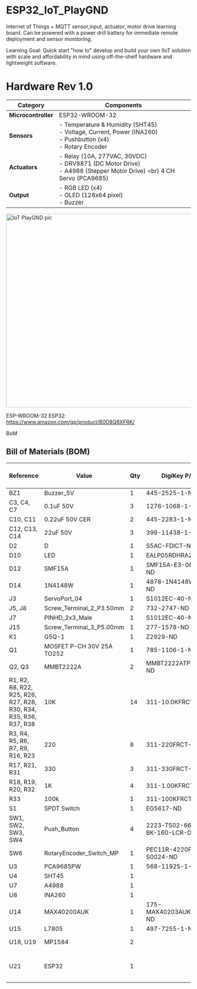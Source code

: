 # ESP32_IoT_PlayGND
Internet of Things + MQTT sensor,input, actuator, motor drive learning board. Can be powered with a power drill battery for immediate remote deployment and sensor monitoring.

Learning Goal: Quick start "how to" develop and build your own IIoT solution with scale and affordability in mind using off-the-shelf hardware and lightweight software.

# Hardware Rev 1.0

| Category       | Components                                                                 |
|----------------|----------------------------------------------------------------------------|
| **Microcontroller** | ESP32-WROOM-32                                                           |
| **Sensors**         | - Temperature & Humidity (SHT45) <br> - Voltage, Current, Power (INA260) <br> - Pushbutton (x4) <br> - Rotary Encoder |
| **Actuators**       | - Relay (10A, 277VAC, 30VDC) <br> - DRV8871 (DC Motor Drive) <br> - A4988 (Stepper Motor Drive) <br) 4 CH Servo (PCA9685) |
| **Output**          | - RGB LED (x4) <br> - OLED (128x64 pixel) <br> - Buzzer |

<img width="651" height="528" alt="IoT PlayGND pic" src="https://github.com/user-attachments/assets/1f1d1eb7-b0e2-413c-a86f-5fc83ce769eb" />

ESP-WROOM-32 ESP32: https://www.amazon.com/gp/product/B0D8Q8XFRK/


BoM
## Bill of Materials (BOM)
| Reference                                                                 | Value                   | Qty | DigiKey P/N               | Adafruit P/N | AliExpress / Amazon Link                                                                 |
|---------------------------------------------------------------------------|-------------------------|-----|---------------------------|--------------|------------------------------------------------------------------------------------------|
| BZ1                                                                       | Buzzer_5V               | 1   | 445-2525-1-ND             |              |                                                                                          |
| C3, C4, C7                                                                | 0.1uF 50V               | 3   | 1276-1068-1-ND            |              |                                                                                          |
| C10, C11                                                                  | 0.22uF 50V CER          | 2   | 445-2283-1-ND             |              |                                                                                          |
| C12, C13, C14                                                             | 22uF 50V                | 3   | 399-11438-1-ND            |              |                                                                                          |
| D2                                                                        | D                       | 1   | S5AC-FDICT-ND             |              |                                                                                          |
| D10                                                                       | LED                     | 1   | EALP05RDHRA2-ND           |              |                                                                                          |
| D12                                                                       | SMF15A                  | 1   | SMF15A-E3-08CT-ND         |              |                                                                                          |
| D14                                                                       | 1N4148W                 | 1   | 4878-1N4148WCT-ND         |              |                                                                                          |
| J3                                                                        | ServoPort_04            | 1   | S1012EC-40-ND             |              |                                                                                          |
| J5, J8                                                                    | Screw_Terminal_2_P3.50mm| 2   | 732-2747-ND               |              |                                                                                          |
| J7                                                                        | PINHD_2x3_Male          | 1   | S1012EC-40-ND             |              |                                                                                          |
| J15                                                                       | Screw_Terminal_3_P5.00mm| 1   | 277-1578-ND               |              |                                                                                          |
| K1                                                                        | G5Q-1                   | 1   | Z2929-ND                  |              |                                                                                          |
| Q1                                                                        | MOSFET P-CH 30V 25A TO252| 1  | 785-1106-1-ND             |              |                                                                                          |
| Q2, Q3                                                                    | MMBT2222A               | 2   | MMBT2222ATPMSCT-ND        |              |                                                                                          |
| R1, R2, R8, R22, R25, R26, R27, R28, R30, R34, R35, R36, R37, R38         | 10K                     | 14  | 311-10.0KFRCT-ND          |              |                                                                                          |
| R3, R4, R5, R6, R7, R9, R16, R23                                          | 220                     | 8   | 311-220FRCT-ND            |              |                                                                                          |
| R17, R21, R31                                                             | 330                     | 3   | 311-330FRCT-ND            |              |                                                                                          |
| R18, R19, R20, R32                                                        | 1K                      | 4   | 311-1.00KFRCT-ND          |              |                                                                                          |
| R33                                                                       | 100k                    | 1   | 311-100KFRCT-ND           |              |                                                                                          |
| S1                                                                        | SPDT Switch             | 1   | EG5617-ND                 |              |                                                                                          |
| SW1, SW2, SW3, SW4                                                        | Push_Button             | 4   | 2223-TS02-66-60-BK-160-LCR-D-ND |        |                                                                                          |
| SW6                                                                       | RotaryEncoder_Switch_MP | 1   | PEC11R-4220F-S0024-ND     |              |                                                                                          |
| U3                                                                        | PCA9685PW               | 1   | 568-11925-1-ND            |              |                                                                                          |
| U4                                                                        | SHT45                   | 1   |                           | 6174         |                                                                                          |
| U7                                                                        | A4988                   | 1   |                           | 6109         |                                                                                          |
| U8                                                                        | INA260                  | 1   |                           | 4226         |                                                                                          |
| U14                                                                       | MAX40200AUK             | 1   | 175-MAX40203AUK+TCT-ND    |              |                                                                                          |
| U15                                                                       | L7805                   | 1   | 497-7255-1-ND             |              |                                                                                          |
| U18, U19                                                                  | MP1584                  | 2   |                           |              | [AliExpress Link](https://www.aliexpress.us/item/3256806890547813.html)                  |
| U21                                                                       | ESP32                   | 1   |                           |              | [Amazon Link](https://www.amazon.com/gp/product/B0D8Q8XFRK/) _(beware pinout)_            |



